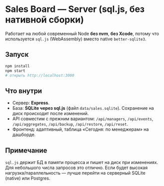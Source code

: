 # Sales Board — Server (sql.js, без нативной сборки)

Работает на любой современный Node **без nvm**, **без Xcode**, потому что используется `sql.js` (WebAssembly) вместо native `better-sqlite3`.

## Запуск
```bash
npm install
npm start
# открыть http://localhost:3000
```

## Что внутри
- Сервер: **Express**.
- База: **SQLite через sql.js** (файл `data/sales.sqlite`). Сохранение на диск происходит после изменений.
- API совместим с прежним вариантом: `/api/managers`, `/api/events`, `/api/aggregates`, `/api/backup`, `/api/restore`, `/api/reset`.
- Фронтенд: адаптивный, таблица «Сегодня: по менеджерам» на дашборде.

## Примечание
`sql.js` держит БД в памяти процесса и пишет на диск при изменениях. Для небольшого числа запросов это отлично. Если будет высокая нагрузка/параллельность — лучше перейти на серверный SQLite (native) или Postgres.

